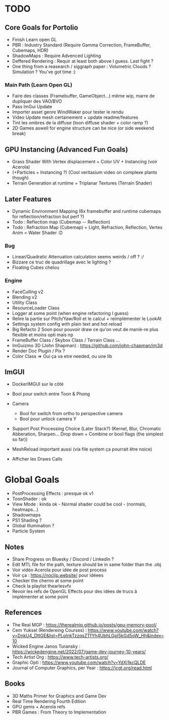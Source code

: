 # TODO 

## Core Goals for Portolio
- Finish Learn open GL
- PBR : Industry Standard (Require Gamma Correction, FrameBuffer, Cubemaps, HDR)
- ShadowMaps : Require Advenced Lighting
- Deffered Rendering : Requir at least both above I guess. Last fight ? 
- One thing from a reasearch  / siggraph paper : Volumetric Clouds ? Simulation ? You've got time :)


### Main Path (Learn Open GL)
- Faire des classes (Framebuffer, GameObject...) même wip, marre de dupliquer des VAO/BVO
- Pass ImGui Update 
- Importer asset genre WindWaker pour tester le rendu
- Video Update mesh certainement + update readme/features
- Tint les ombres de la diffuse (toon diffuse shader + color ramp ?)
- 2D Games aswell for engine structure can be nice (or side weekend break)

## GPU Instancing (Advanced Fun Goals)
- Grass Shader With Vertex displacement + Color UV + Instancing (voir Acerola)
- (+Particles  + Instancing ?) (Cool veritasium video on complexe plants though) 
- Terrain Generation at runtime + Triplanar Textures (Terrain Shader)

## Later Features
- Dynamic Environment Mapping (6x framebuffer and runtime cubemaps for reflection/refraction but perf ?)
- Todo : Reflection map (Cubemap -- Reflection)
- Todo : Refraction Map (Cubemap) + Light, Refraction, Reflection, Vertex Anim = Water Shader :D

### Bug
- Linear/Quadratic Attenuation  calculation seems weirds / off ? :/
- Bizzare ce truc de quadrillage avec le lighting ?
- Floating Cubes chelou

### Engine
- FaceCulling v2
- Blending v2
- Utility Class
- ResourceLoader Class
- Logger at some point (when engine refactoring I guess)
- Relire la partie sur Pitch/Yaw/Roll et le calcul + reimplémenter le  LookAt
- Settings system config with plain text and hot reload
- Big Refacto 2 Soon pour pouvoir draw ce qu'on veut de maniè-re plus flexible et moins opti mais np
- FrameBuffer Class / Skybox Class / Terrain Class ... 
- ImGuizmo 3D (John Shapman) : https://github.com/john-chapman/im3d
- Render Doc Plugin / Pix ?
- Color Class => Oui ça va etre needed, ou une lib 

## ImGUI
- DockerIMGUI sur le côté
- Bool pour switch entre Toon & Phong

- Camera
    - Bool for switch from ortho to perspective camera
    - Bool pour unlock camera Y
- Support Post Processing Choice (Later Stack?) (Kernel, Blur, Chromatic Abberation, Sharpen... Drop down + Combine or bool flags (the simplest so far)) 
- MeshReload important aussi (via file system ça pourrait être noice)
- Afficher les Draws Calls

# Global Goals
- PostProcessing Effects : presque ok v1
- ToonShader : ok
- View Mode : kinda ok - Normal shader could be cool - (normals, heatmaps...)
- Shadowmaps
- PS1 Shading ?
- Global Illumination ?
- Particle System

## Notes
- Share Progress on Bluesky / Discord / Linkedin ?
- Edit MTL file for the path, texture should be in same folder than the .obj
- Voir vidéo Acerola pour idée de post process
- Voir ça : https://noclip.website/ pour idéees
- Checker the cherno at some point
- Check la playlist thearlesvfx
- Revoir les refs de OpenGL Effects pour des idées de trucs à implémenter at some point

## References
- The Real MGP : https://therealmjp.github.io/posts/gpu-memory-pool/
- Cem Yuksel (Rendereing Courses) : https://www.youtube.com/watch?v=DnkU4_DttGE&list=PLplnkTzzqsZTfYh4UbhLGpI5kGd5oW_Hh&index=10
- Wicked Engine Janos Turansky : https://wickedengine.net/2022/07/game-dev-journey-10-years/
- Tech Artist Org : https://www.tech-artists.org/
- Graphic Opti : https://www.youtube.com/watch?v=YdXi1kcQLDE
- Journal of Computer Graphics, per Year : https://jcgt.org/read.html
## Books 
- 3D Maths Primer for Graphics and Game Dev
- Real Time Rendering Fourth Edition
- GPU gems + Acerola refs
- PBR Games : From Theory to Implementation
